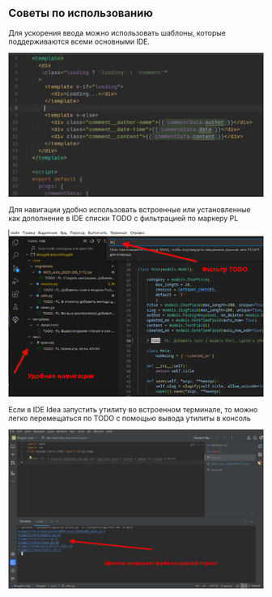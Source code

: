 ## Советы по использованию

Для ускорения ввода можно использовать шаблоны, которые поддерживаются всеми основными IDE.

![Template](img/plan.gif)

Для навигации удобно использовать встроенные или установленные как дополнение в IDE списки  TODO с фильтрацией по маркеру PL

![TODO](img/todo.png)

Если в IDE Idea запустить утилиту во встроенном терминале, то можно легко перемещаться по TODO с помощью вывода утилиты в консоль

![Terminal](img/terminal.png)
